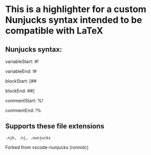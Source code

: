 # This is a highlighter for a custom Nunjucks syntax intended to be compatible with LaTeX

## Nunjucks syntax:
variableStart: #!

variableEnd: !#

blockStart: [##

blockEnd: ##]

commentStart: %!

commentEnd: !%

## Supports these file extensions
```
.njk, .nj, .nunjucks
```
Forked from vscode-nunjucks (ronnidc)
